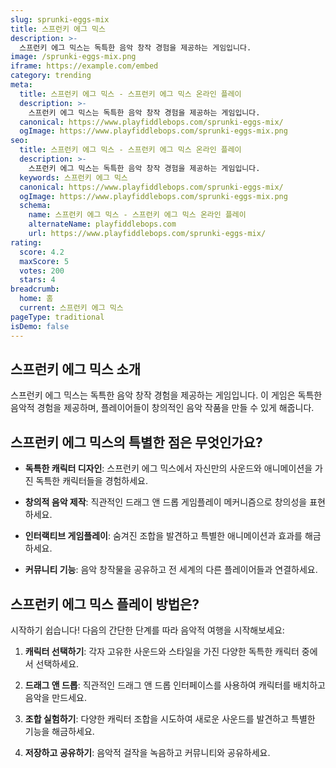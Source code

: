 ```yaml
---
slug: sprunki-eggs-mix
title: 스프런키 에그 믹스
description: >-
  스프런키 에그 믹스는 독특한 음악 창작 경험을 제공하는 게임입니다.
image: /sprunki-eggs-mix.png
iframe: https://example.com/embed
category: trending
meta:
  title: 스프런키 에그 믹스 - 스프런키 에그 믹스 온라인 플레이
  description: >-
    스프런키 에그 믹스는 독특한 음악 창작 경험을 제공하는 게임입니다.
  canonical: https://www.playfiddlebops.com/sprunki-eggs-mix/
  ogImage: https://www.playfiddlebops.com/sprunki-eggs-mix.png
seo:
  title: 스프런키 에그 믹스 - 스프런키 에그 믹스 온라인 플레이
  description: >-
    스프런키 에그 믹스는 독특한 음악 창작 경험을 제공하는 게임입니다.
  keywords: 스프런키 에그 믹스
  canonical: https://www.playfiddlebops.com/sprunki-eggs-mix/
  ogImage: https://www.playfiddlebops.com/sprunki-eggs-mix.png
  schema:
    name: 스프런키 에그 믹스 - 스프런키 에그 믹스 온라인 플레이
    alternateName: playfiddlebops.com
    url: https://www.playfiddlebops.com/sprunki-eggs-mix/
rating:
  score: 4.2
  maxScore: 5
  votes: 200
  stars: 4
breadcrumb:
  home: 홈
  current: 스프런키 에그 믹스
pageType: traditional
isDemo: false
---
```


## 스프런키 에그 믹스 소개

스프런키 에그 믹스는 독특한 음악 창작 경험을 제공하는 게임입니다. 이 게임은 독특한 음악적 경험을 제공하며, 플레이어들이 창의적인 음악 작품을 만들 수 있게 해줍니다.

## 스프런키 에그 믹스의 특별한 점은 무엇인가요?

- **독특한 캐릭터 디자인**: 스프런키 에그 믹스에서 자신만의 사운드와 애니메이션을 가진 독특한 캐릭터들을 경험하세요.

- **창의적 음악 제작**: 직관적인 드래그 앤 드롭 게임플레이 메커니즘으로 창의성을 표현하세요.

- **인터랙티브 게임플레이**: 숨겨진 조합을 발견하고 특별한 애니메이션과 효과를 해금하세요.

- **커뮤니티 기능**: 음악 창작물을 공유하고 전 세계의 다른 플레이어들과 연결하세요.

## 스프런키 에그 믹스 플레이 방법은?

시작하기 쉽습니다! 다음의 간단한 단계를 따라 음악적 여행을 시작해보세요:

1. **캐릭터 선택하기**: 각자 고유한 사운드와 스타일을 가진 다양한 독특한 캐릭터 중에서 선택하세요.

1. **드래그 앤 드롭**: 직관적인 드래그 앤 드롭 인터페이스를 사용하여 캐릭터를 배치하고 음악을 만드세요.

1. **조합 실험하기**: 다양한 캐릭터 조합을 시도하여 새로운 사운드를 발견하고 특별한 기능을 해금하세요.

1. **저장하고 공유하기**: 음악적 걸작을 녹음하고 커뮤니티와 공유하세요.
